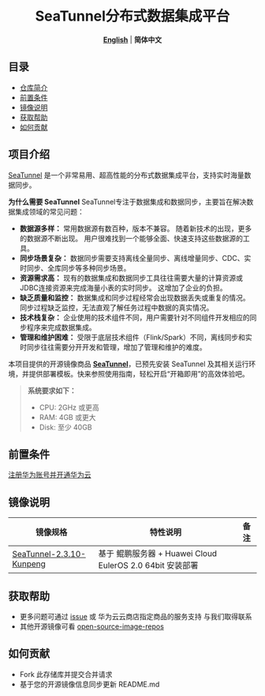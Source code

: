 <p align="center">
  <h1 align="center">SeaTunnel分布式数据集成平台</h1>
  <p align="center">
    <a href="README.md"><strong>English</strong></a> | <strong>简体中文</strong>
  </p>

## 目录

- [仓库简介](#项目介绍)
- [前置条件](#前置条件)
- [镜像说明](#镜像说明)
- [获取帮助](#获取帮助)
- [如何贡献](#如何贡献)

## 项目介绍
[SeaTunnel](https://github.com/apache/seatunnel) 是一个非常易用、超高性能的分布式数据集成平台，支持实时海量数据同步。

**为什么需要 SeaTunnel**
SeaTunnel专注于数据集成和数据同步，主要旨在解决数据集成领域的常见问题：
- **数据源多样：** 常用数据源有数百种，版本不兼容。 随着新技术的出现，更多的数据源不断出现。 用户很难找到一个能够全面、快速支持这些数据源的工具。
- **同步场景复杂：** 数据同步需要支持离线全量同步、离线增量同步、CDC、实时同步、全库同步等多种同步场景。
- **资源需求高：** 现有的数据集成和数据同步工具往往需要大量的计算资源或JDBC连接资源来完成海量小表的实时同步。 这增加了企业的负担。
- **缺乏质量和监控：** 数据集成和同步过程经常会出现数据丢失或重复的情况。 同步过程缺乏监控，无法直观了解任务过程中数据的真实情况。
- **技术栈复杂：** 企业使用的技术组件不同，用户需要针对不同组件开发相应的同步程序来完成数据集成。
- **管理和维护困难：** 受限于底层技术组件（Flink/Spark）不同，离线同步和实时同步往往需要分开开发和管理，增加了管理和维护的难度。

本项目提供的开源镜像商品 [**SeaTunnel**](https://marketplace.huaweicloud.com/hidden/contents/964ecab4-703f-40bd-b062-7961d3b866a1#productid=OFFI1148938068398186496)，已预先安装 SeaTunnel 及其相关运行环境，并提供部署模板。快来参照使用指南，轻松开启“开箱即用”的高效体验吧。

> **系统要求如下：**
> - CPU: 2GHz 或更高
> - RAM: 4GB 或更大
> - Disk: 至少 40GB

## 前置条件
[注册华为账号并开通华为云](https://support.huaweicloud.com/usermanual-account/account_id_001.html)

## 镜像说明

| 镜像规格                         | 特性说明                                           | 备注 |
|------------------------------|------------------------------------------------| --- |
| [SeaTunnel-2.3.10-Kunpeng](https://github.com/HuaweiCloudDeveloper/seatunnel-image/tree/SeaTunnel-2.3.10-Kunpeng) | 基于 鲲鹏服务器 + Huawei Cloud EulerOS 2.0 64bit 安装部署 |  |

## 获取帮助
- 更多问题可通过 [issue](https://github.com/HuaweiCloudDeveloper/seatunnel-image/issues) 或 华为云云商店指定商品的服务支持 与我们取得联系
- 其他开源镜像可看 [open-source-image-repos](https://github.com/HuaweiCloudDeveloper/open-source-image-repos)

## 如何贡献
- Fork 此存储库并提交合并请求
- 基于您的开源镜像信息同步更新 README.md
